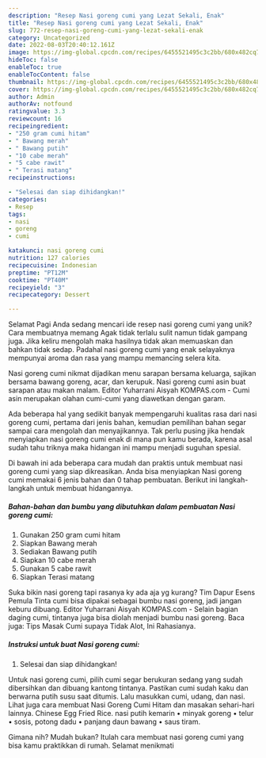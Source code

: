 ```yaml
---
description: "Resep Nasi goreng cumi yang Lezat Sekali, Enak"
title: "Resep Nasi goreng cumi yang Lezat Sekali, Enak"
slug: 772-resep-nasi-goreng-cumi-yang-lezat-sekali-enak
category: Uncategorized
date: 2022-08-03T20:40:12.161Z
image: https://img-global.cpcdn.com/recipes/6455521495c3c2bb/680x482cq70/nasi-goreng-cumi-foto-resep-utama.jpg
hideToc: false
enableToc: true
enableTocContent: false
thumbnail: https://img-global.cpcdn.com/recipes/6455521495c3c2bb/680x482cq70/nasi-goreng-cumi-foto-resep-utama.jpg
cover: https://img-global.cpcdn.com/recipes/6455521495c3c2bb/680x482cq70/nasi-goreng-cumi-foto-resep-utama.jpg
author: Admin
authorAv: notfound
ratingvalue: 3.3
reviewcount: 16
recipeingredient:
- "250 gram cumi hitam"
- " Bawang merah"
- " Bawang putih"
- "10 cabe merah"
- "5 cabe rawit"
- " Terasi matang"
recipeinstructions:

- "Selesai dan siap dihidangkan!"
categories:
- Resep
tags:
- nasi
- goreng
- cumi

katakunci: nasi goreng cumi 
nutrition: 127 calories
recipecuisine: Indonesian
preptime: "PT12M"
cooktime: "PT40M"
recipeyield: "3"
recipecategory: Dessert

---
```



Selamat Pagi Anda sedang mencari ide resep nasi goreng cumi yang unik? Cara membuatnya memang Agak tidak terlalu sulit namun tidak gampang juga. Jika keliru mengolah maka hasilnya tidak akan memuaskan dan bahkan tidak sedap. Padahal nasi goreng cumi yang enak selayaknya mempunyai aroma dan rasa yang mampu memancing selera kita.


Nasi goreng cumi nikmat dijadikan menu sarapan bersama keluarga, sajikan bersama bawang goreng, acar, dan kerupuk. Nasi goreng cumi asin buat sarapan atau makan malam. Editor Yuharrani Aisyah KOMPAS.com - Cumi asin merupakan olahan cumi-cumi yang diawetkan dengan garam.

Ada beberapa hal yang sedikit banyak mempengaruhi kualitas rasa dari nasi goreng cumi, pertama dari jenis bahan, kemudian pemilihan bahan segar sampai cara mengolah dan menyajikannya. Tak perlu pusing jika hendak menyiapkan nasi goreng cumi enak di mana pun kamu berada, karena asal sudah tahu triknya maka hidangan ini mampu menjadi suguhan spesial.


Di bawah ini ada beberapa cara mudah dan praktis untuk membuat nasi goreng cumi yang siap dikreasikan. Anda bisa menyiapkan Nasi goreng cumi memakai 6 jenis bahan dan 0 tahap pembuatan. Berikut ini langkah-langkah untuk membuat hidangannya.

<!--inarticleads1-->

##### Bahan-bahan dan bumbu yang dibutuhkan dalam pembuatan Nasi goreng cumi:

1. Gunakan 250 gram cumi hitam
1. Siapkan  Bawang merah
1. Sediakan  Bawang putih
1. Siapkan 10 cabe merah
1. Gunakan 5 cabe rawit
1. Siapkan  Terasi matang


Suka bikin nasi goreng tapi rasanya ky ada aja yg kurang? Tim Dapur Esens Pemula Tinta cumi bisa dipakai sebagai bumbu nasi goreng, jadi jangan keburu dibuang. Editor Yuharrani Aisyah KOMPAS.com - Selain bagian daging cumi, tintanya juga bisa diolah menjadi bumbu nasi goreng. Baca juga: Tips Masak Cumi supaya Tidak Alot, Ini Rahasianya. 

<!--inarticleads2-->

##### Instruksi untuk buat Nasi goreng cumi:


1. Selesai dan siap dihidangkan!

Untuk nasi goreng cumi, pilih cumi segar berukuran sedang yang sudah dibersihkan dan dibuang kantong tintanya. Pastikan cumi sudah kaku dan berwarna putih susu saat ditumis. Lalu masukkan cumi, udang, dan nasi. Lihat juga cara membuat Nasi Goreng Cumi Hitam dan masakan sehari-hari lainnya. Chinese Egg Fried Rice. nasi putih kemarin • minyak goreng • telur • sosis, potong dadu • panjang daun bawang • saus tiram. 

Gimana nih? Mudah bukan? Itulah cara membuat nasi goreng cumi yang bisa kamu praktikkan di rumah. Selamat menikmati
